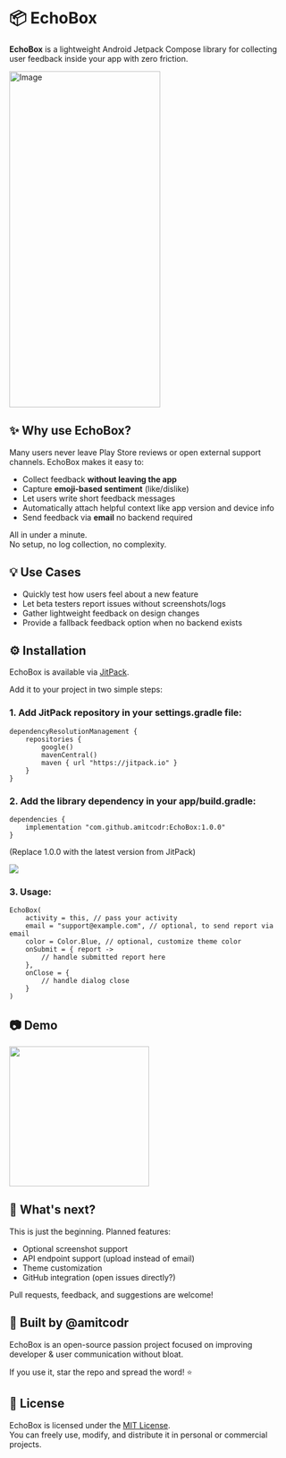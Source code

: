 # 📦 EchoBox

**EchoBox** is a lightweight Android Jetpack Compose library for collecting user feedback inside your app with zero friction.

<img width="270" height="600" alt="Image" src="https://github.com/user-attachments/assets/1eb72ce8-5ddb-44be-86e1-111e45c85bbb" />

## ✨ Why use EchoBox?

Many users never leave Play Store reviews or open external support channels. EchoBox makes it easy to:

- Collect feedback **without leaving the app**
- Capture **emoji-based sentiment** (like/dislike)
- Let users write short feedback messages
- Automatically attach helpful context like app version and device info
- Send feedback via **email** no backend required

All in under a minute.  
No setup, no log collection, no complexity.


## 💡 Use Cases

- Quickly test how users feel about a new feature
- Let beta testers report issues without screenshots/logs
- Gather lightweight feedback on design changes
- Provide a fallback feedback option when no backend exists

## ⚙️ Installation

EchoBox is available via [JitPack](https://jitpack.io).  

Add it to your project in two simple steps:

### 1. Add JitPack repository in your settings.gradle file:
```
dependencyResolutionManagement {
    repositories {
        google()
        mavenCentral()
        maven { url "https://jitpack.io" }
    }
}
```
### 2. Add the library dependency in your app/build.gradle:
```
dependencies {
    implementation "com.github.amitcodr:EchoBox:1.0.0"
}
```
(Replace 1.0.0 with the latest version from JitPack)

[![](https://jitpack.io/v/amitcodr/EchoBox.svg)](https://jitpack.io/#amitcodr/EchoBox)

### 3. Usage:
```
EchoBox(
    activity = this, // pass your activity
    email = "support@example.com", // optional, to send report via email
    color = Color.Blue, // optional, customize theme color
    onSubmit = { report ->
        // handle submitted report here
    },
    onClose = {
        // handle dialog close
    }
)
```

## 📷 Demo

<img src="https://github.com/user-attachments/assets/92f8baeb-892e-4cb8-8d15-3fe247e926f6" width="250">


## 🚧 What's next?

This is just the beginning. Planned features:

- Optional screenshot support
- API endpoint support (upload instead of email)
- Theme customization
- GitHub integration (open issues directly?)

Pull requests, feedback, and suggestions are welcome!



## 🙌 Built by @amitcodr

EchoBox is an open-source passion project focused on improving developer & user communication without bloat.

If you use it, star the repo and spread the word! ⭐


## 📄 License

EchoBox is licensed under the [MIT License](LICENSE).  
You can freely use, modify, and distribute it in personal or commercial projects.
